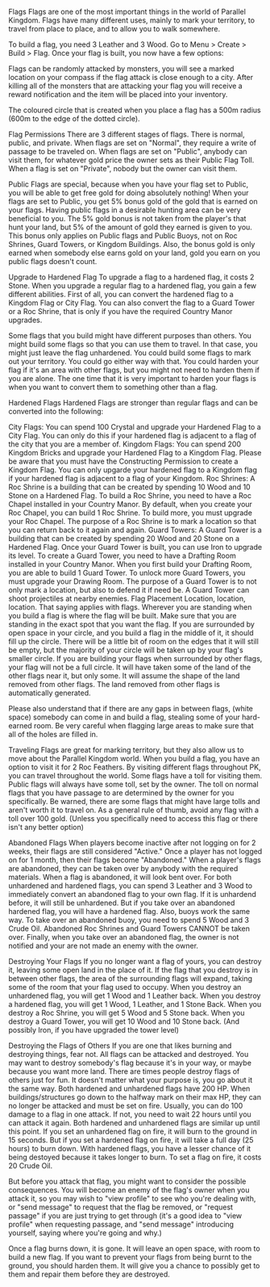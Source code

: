 Flags
Flags are one of the most important things in the world of Parallel Kingdom. Flags have many different uses, mainly to mark your territory, to travel from place to place, and to allow you to walk somewhere.

To build a flag, you need 3 Leather and 3 Wood. Go to Menu > Create > Build > Flag. Once your flag is built, you now have a few options:

Flags can be randomly attacked by monsters, you will see a marked location on your compass if the flag attack is close enough to a city. After killing all of the monsters that are attacking your flag you will receive a reward notification and the item will be placed into your inventory.

The coloured circle that is created when you place a flag has a 500m radius (600m to the edge of the dotted circle).

Flag Permissions
There are 3 different stages of flags. There is normal, public, and private. When flags are set on "Normal", they require a write of passage to be traveled on. When flags are set on "Public", anybody can visit them, for whatever gold price the owner sets as their Public Flag Toll. When a flag is set on "Private", nobody but the owner can visit them.

Public Flags are special, because when you have your flag set to Public, you will be able to get free gold for doing absolutely nothing! When your flags are set to Public, you get 5% bonus gold of the gold that is earned on your flags. Having public flags in a desirable hunting area can be very beneficial to you. The 5% gold bonus is not taken from the player's that hunt your land, but 5% of the amount of gold they earned is given to you. This bonus only applies on Public flags and Public Buoys, not on Roc Shrines, Guard Towers, or Kingdom Buildings. Also, the bonus gold is only earned when somebody else earns gold on your land, gold you earn on you public flags doesn't count.

Upgrade to Hardened Flag
To upgrade a flag to a hardened flag, it costs 2 Stone. When you upgrade a regular flag to a hardened flag, you gain a few different abilities. First of all, you can convert the hardened flag to a Kingdom Flag or City Flag. You can also convert the flag to a Guard Tower or a Roc Shrine, that is only if you have the required Country Manor upgrades.

Some flags that you build might have different purposes than others. You might build some flags so that you can use them to travel. In that case, you might just leave the flag unhardened. You could build some flags to mark out your territory. You could go either way with that. You could harden your flag if it's an area with other flags, but you might not need to harden them if you are alone. The one time that it is very important to harden your flags is when you want to convert them to something other than a flag.

Hardened Flags
Hardened Flags are stronger than regular flags and can be converted into the following:

City Flags: You can spend 100 Crystal and upgrade your Hardened Flag to a City Flag. You can only do this if your hardened flag is adjacent to a flag of the city that you are a member of.
Kingdom Flags: You can spend 200 Kingdom Bricks and upgrade your Hardened Flag to a Kingdom Flag. Please be aware that you must have the Constructing Permission to create a Kingdom Flag. You can only upgarde your hardened flag to a Kingdom flag if your hardened flag is adjacent to a flag of your Kingdom.
Roc Shrines: A Roc Shrine is a building that can be created by spending 10 Wood and 10 Stone on a Hardened Flag. To build a Roc Shrine, you need to have a Roc Chapel installed in your Country Manor. By default, when you create your Roc Chapel, you can build 1 Roc Shrine. To build more, you must upgrade your Roc Chapel. The purpose of a Roc Shrine is to mark a location so that you can return back to it again and again.
Guard Towers: A Guard Tower is a building that can be created by spending 20 Wood and 20 Stone on a Hardened Flag. Once your Guard Tower is built, you can use Iron to upgrade its level. To create a Guard Tower, you need to have a Drafting Room installed in your Country Manor. When you first build your Drafting Room, you are able to build 1 Guard Tower. To unlock more Guard Towers, you must upgrade your Drawing Room. The purpose of a Guard Tower is to not only mark a location, but also to defend it if need be. A Guard Tower can shoot projectiles at nearby enemies.
Flag Placement
Location, location, location. That saying applies with flags. Wherever you are standing when you build a flag is where the flag will be built. Make sure that you are standing in the exact spot that you want the flag. If you are surrounded by open space in your circle, and you build a flag in the middle of it, it should fill up the circle. There will be a little bit of room on the edges that it will still be empty, but the majority of your circle will be taken up by your flag's smaller circle. If you are building your flags when surrounded by other flags, your flag will not be a full circle. It will have taken some of the land of the other flags near it, but only some. It will assume the shape of the land removed from other flags. The land removed from other flags is automatically generated.

Please also understand that if there are any gaps in between flags, (white space) somebody can come in and build a flag, stealing some of your hard-earned room. Be very careful when flagging large areas to make sure that all of the holes are filled in.

Traveling
Flags are great for marking territory, but they also allow us to move about the Parallel Kingdom world. When you build a flag, you have an option to visit it for 2 Roc Feathers. By visiting different flags throughout PK, you can travel throughout the world. Some flags have a toll for visiting them. Public flags will always have some toll, set by the owner. The toll on normal flags that you have passage to are determined by the owner for you specifically. Be warned, there are some flags that might have large tolls and aren't worth it to travel on. As a general rule of thumb, avoid any flag with a toll over 100 gold. (Unless you specifically need to access this flag or there isn't any better option)

Abandoned Flags
When players become inactive after not logging on for 2 weeks, their flags are still considered "Active." Once a player has not logged on for 1 month, then their flags become "Abandoned." When a player's flags are abandoned, they can be taken over by anybody with the required materials. When a flag is abandoned, it will look bent over. For both unhardened and hardened flags, you can spend 3 Leather and 3 Wood to immediately convert an abandoned flag to your own flag. If it is unhardend before, it will still be unhardened. But if you take over an abandoned hardened flag, you will have a hardened flag. Also, buoys work the same way. To take over an abandoned buoy, you need to spend 5 Wood and 3 Crude Oil. Abandoned Roc Shrines and Guard Towers CANNOT be taken over. Finally, when you take over an abandoned flag, the owner is not notified and your are not made an enemy with the owner.

Destroying Your Flags
If you no longer want a flag of yours, you can destroy it, leaving some open land in the place of it. If the flag that you destroy is in between other flags, the area of the surrounding flags will expand, taking some of the room that your flag used to occupy. When you destroy an unhardened flag, you will get 1 Wood and 1 Leather back. When you destroy a hardened flag, you will get 1 Wood, 1 Leather, and 1 Stone Back. When you destroy a Roc Shrine, you will get 5 Wood and 5 Stone back. When you destroy a Guard Tower, you will get 10 Wood and 10 Stone back. (And possibly Iron, if you have upgraded the tower level)

Destroying the Flags of Others
If you are one that likes burning and destroying things, fear not. All flags can be attacked and destroyed. You may want to destroy somebody's flag because it's in your way, or maybe because you want more land. There are times people destroy flags of others just for fun. It doesn't matter what your purpose is, you go about it the same way. Both hardened and unhardened flags have 200 HP. When buildings/structures go down to the halfway mark on their max HP, they can no longer be attacked and must be set on fire. Usually, you can do 100 damage to a flag in one attack. If not, you need to wait 22 hours until you can attack it again. Both hardened and unhardened flags are similar up until this point. If you set an unhardened flag on fire, it will burn to the ground in 15 seconds. But if you set a hardened flag on fire, it will take a full day (25 hours) to burn down. With hardened flags, you have a lesser chance of it being destoyed because it takes longer to burn. To set a flag on fire, it costs 20 Crude Oil.

But before you attack that flag, you might want to consider the possible consequences. You will become an enemy of the flag's owner when you attack it, so you may wish to "view profile" to see who you're dealing with, or "send message" to request that the flag be removed, or "request passage" if you are just trying to get through (it's a good idea to "view profile" when requesting passage, and "send message" introducing yourself, saying where you're going and why.)

Once a flag burns down, it is gone. It will leave an open space, with room to build a new flag. If you want to prevent your flags from being burnt to the ground, you should harden them. It will give you a chance to possibly get to them and repair them before they are destroyed.

